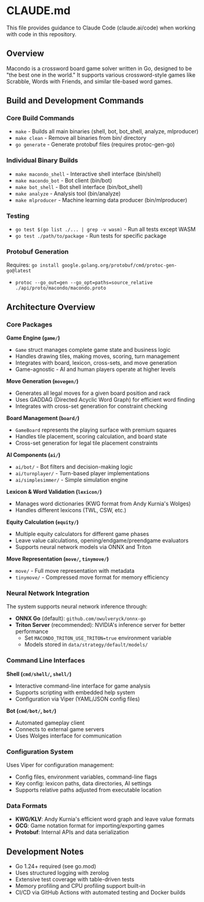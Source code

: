 # CLAUDE.md

This file provides guidance to Claude Code (claude.ai/code) when working with code in this repository.

## Overview

Macondo is a crossword board game solver written in Go, designed to be "the best one in the world." It supports various crossword-style games like Scrabble, Words with Friends, and similar tile-based word games.

## Build and Development Commands

### Core Build Commands
- `make` - Builds all main binaries (shell, bot, bot_shell, analyze, mlproducer)
- `make clean` - Remove all binaries from bin/ directory
- `go generate` - Generate protobuf files (requires protoc-gen-go)

### Individual Binary Builds
- `make macondo_shell` - Interactive shell interface (bin/shell)
- `make macondo_bot` - Bot client (bin/bot)
- `make bot_shell` - Bot shell interface (bin/bot_shell)
- `make analyze` - Analysis tool (bin/analyze)
- `make mlproducer` - Machine learning data producer (bin/mlproducer)

### Testing
- `go test $(go list ./... | grep -v wasm)` - Run all tests except WASM
- `go test ./path/to/package` - Run tests for specific package

### Protobuf Generation
Requires: `go install google.golang.org/protobuf/cmd/protoc-gen-go@latest`
- `protoc --go_out=gen --go_opt=paths=source_relative ./api/proto/macondo/macondo.proto`

## Architecture Overview

### Core Packages

**Game Engine (`game/`)**
- `Game` struct manages complete game state and business logic
- Handles drawing tiles, making moves, scoring, turn management
- Integrates with board, lexicon, cross-sets, and move generation
- Game-agnostic - AI and human players operate at higher levels

**Move Generation (`movegen/`)**
- Generates all legal moves for a given board position and rack
- Uses GADDAG (Directed Acyclic Word Graph) for efficient word finding
- Integrates with cross-set generation for constraint checking

**Board Management (`board/`)**
- `GameBoard` represents the playing surface with premium squares
- Handles tile placement, scoring calculation, and board state
- Cross-set generation for legal tile placement constraints

**AI Components (`ai/`)**
- `ai/bot/` - Bot filters and decision-making logic
- `ai/turnplayer/` - Turn-based player implementations
- `ai/simplesimmer/` - Simple simulation engine

**Lexicon & Word Validation (`lexicon/`)**
- Manages word dictionaries (KWG format from Andy Kurnia's Wolges)
- Handles different lexicons (TWL, CSW, etc.)

**Equity Calculation (`equity/`)**
- Multiple equity calculators for different game phases
- Leave value calculations, opening/endgame/preendgame evaluators
- Supports neural network models via ONNX and Triton

**Move Representation (`move/`, `tinymove/`)**
- `move/` - Full move representation with metadata
- `tinymove/` - Compressed move format for memory efficiency

### Neural Network Integration

The system supports neural network inference through:
- **ONNX Go** (default): `github.com/owulveryck/onnx-go`
- **Triton Server** (recommended): NVIDIA's inference server for better performance
  - Set `MACONDO_TRITON_USE_TRITON=true` environment variable
  - Models stored in `data/strategy/default/models/`

### Command Line Interfaces

**Shell (`cmd/shell/`, `shell/`)**
- Interactive command-line interface for game analysis
- Supports scripting with embedded help system
- Configuration via Viper (YAML/JSON config files)

**Bot (`cmd/bot/`, `bot/`)**
- Automated gameplay client
- Connects to external game servers
- Uses Wolges interface for communication

### Configuration System

Uses Viper for configuration management:
- Config files, environment variables, command-line flags
- Key config: lexicon paths, data directories, AI settings
- Supports relative paths adjusted from executable location

### Data Formats

- **KWG/KLV**: Andy Kurnia's efficient word graph and leave value formats
- **GCG**: Game notation format for importing/exporting games
- **Protobuf**: Internal APIs and data serialization

## Development Notes

- Go 1.24+ required (see go.mod)
- Uses structured logging with zerolog
- Extensive test coverage with table-driven tests
- Memory profiling and CPU profiling support built-in
- CI/CD via GitHub Actions with automated testing and Docker builds